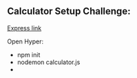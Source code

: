 <h2>Calculator Setup Challenge:</h2>

<a href="https://expressjs.com/en/starter/installing.html" target="_blank">Express link</a>

Open Hyper:
<ul>
  <li>npm init</li>
  <li>nodemon calculator.js</li>
  <li></li>
</ul>
